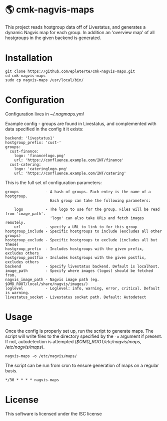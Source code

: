 :earth_americas: cmk-nagvis-maps
===============

This project reads hostgroup data off of Livestatus, and generates a dynamic Nagvis map for each group.
In addition an 'overview map' of all hostgroups in the given backend is generated.

Installation
============

    git clone https://github.com/epleterte/cmk-nagvis-maps.git
    cd cmk-nagvis-maps
    sudo cp nagvis-maps /usr/local/bin/

Configuration
=============
Configuration lives in _~/.nagmaps.yml_

Example config - groups are found in Livestatus, and complemented with data specified in the config it it exists:

    backend: 'livestatus1'
    hostgroup_prefix: 'cust-'
    groups:
      cust-finance:
        logo: 'financelogo.png'
        url: 'https://confluence.example.com/INT/finance'
      cust-catering:
        logo: 'cateringlogo.png'
        url: 'https://confluence.example.com/INT/catering'


This is the full set of configuration parameters:

    groups            - A hash of groups. Each entry is the name of a hostgroup.
                        Each group can take the following parameters:
                        
        logo          - The logo to use for the group. Files will be read from 'image_path'.
                        'logo' can also take URLs and fetch images remotely.
        url           - specify a URL to link to for this group
    hostgroup_include - Specific hostgroups to include (excludes all other groups)
    hostgroup_exclude - Specific hostgroups to exclude (includes all but these)
    hostgroup_prefix  - Includes hostgroups with the given prefix, excludes others
    hostgroup_postfix - Includes hostgroups with the given postfix, excludes others
    backend           - Specify livestatus backend. Default is localhost.
    image_path        - Specify where images (logos) should be fetched from.
    nagvis_image_path - Nagvis image path (eg. $OMD_ROOT/local/share/nagvis/images/)
    loglevel          - Loglevel: info, warning, error, critical. Default is warning.
    livestatus_socket - Livestatus socket path. Default: Autodetect


Usage
=====

Once the config is properly set up, run the script to generate maps.
The script will write files to the directory specified by the `-o` argument if present. If not, autodetection is attempted (_$OMD_ROOT/etc/nagvis/maps_, _/etc/nagvis/maps_).

    nagvis-maps -o /etc/nagvis/maps/

The script can be run from cron to ensure generation of maps on a regular basis.

    */30 * * * * nagvis-maps

License
=======

This software is licensed under the ISC license

